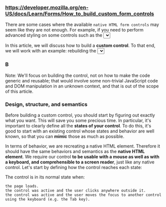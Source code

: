 ### https://developer.mozilla.org/en-US/docs/Learn/Forms/How_to_build_custom_form_controls

There are some cases where the available `native HTML form controls` may seem like they are not enough. For example, if you need to perform advanced styling on some controls such as the <select> element or if you want to provide custom behaviors, you may consider building your own controls.

In this article, we will discuss how to build a **custom control**. To that end, we will work with an example: rebuilding the <select> element. We will also discuss how, when, and whether building your own control makes sense, and what to consider when building a control is a requirement.

### B
Note: We'll focus on building the control, not on how to make the code generic and reusable; that would involve some non-trivial JavaScript code and DOM manipulation in an unknown context, and that is out of the scope of this article.

### Design, structure, and semantics

Before building a custom control, you should start by figuring out exactly what you want. This will save you some precious time. In particular, it's important to clearly define all the **states of your control**. To do this, it's good to start with an existing control whose states and behavior are well known, so that you can __mimic__ those as much as possible.


In terms of behavior, we are recreating a native HTML element. Therefore it should have the same behaviors and semantics as the **native HTML element**. We require our control __to be usable with a mouse as well as with a keyboard, and comprehensible to a screen reader__, just like any native control. Let's start by defining how the control reaches each state:

The control is in its normal state when:

    the page loads.
    the control was active and the user clicks anywhere outside it.
    the control was active and the user moves the focus to another control using the keyboard (e.g. the Tab key).
